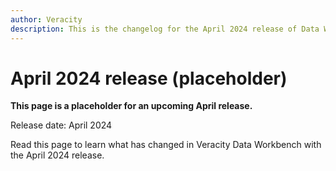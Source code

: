 ```yaml
---
author: Veracity
description: This is the changelog for the April 2024 release of Data Workbench.
---
```


# April 2024 release (placeholder)

**This page is a placeholder for an upcoming April release.**

Release date: April 2024

Read this page to learn what has changed in Veracity Data Workbench with the April 2024 release.